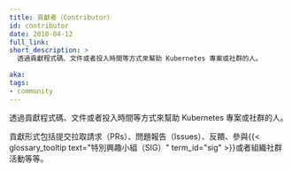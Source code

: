 ```yaml
---
title: 貢獻者（Contributor）
id: contributor
date: 2018-04-12
full_link: 
short_description: >
  透過貢獻程式碼、文件或者投入時間等方式來幫助 Kubernetes 專案或社群的人。

aka: 
tags:
- community
---
```


<!--
title: Contributor
id: contributor
date: 2018-04-12
full_link: 
short_description: >
  Someone who donates code, documentation, or their time to help the Kubernetes project or community.

aka: 
tags:
- community
-->

<!--
 Someone who donates code, documentation, or their time to help the Kubernetes project or community.
-->

透過貢獻程式碼、文件或者投入時間等方式來幫助 Kubernetes 專案或社群的人。

<!--more--> 
<!--
Contributions include pull requests (PRs), issues, feedback, {{< glossary_tooltip text="special interest groups (SIG)" term_id="sig" >}} participation, or organizing community events.
-->

貢獻形式包括提交拉取請求（PRs）、問題報告（Issues）、反饋、參與{{< glossary_tooltip text="特別興趣小組（SIG）" term_id="sig" >}}或者組織社群活動等等。

